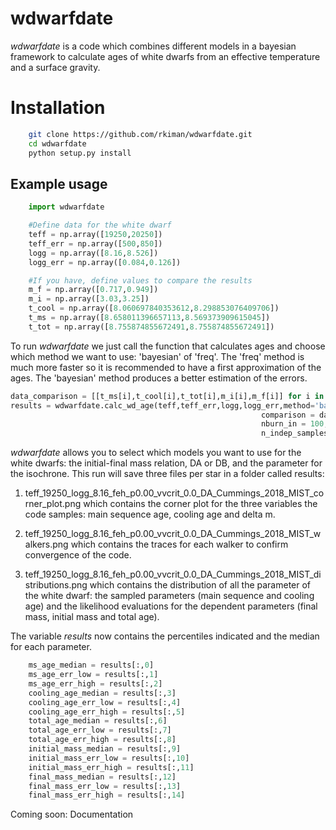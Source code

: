 
wdwarfdate
====================================

*wdwarfdate* is a code which combines different models in a bayesian framework to calculate ages of white dwarfs from an effective temperature and a surface gravity. 



Installation
============

```bash
    git clone https://github.com/rkiman/wdwarfdate.git
    cd wdwarfdate
    python setup.py install
```

Example usage
-------------
```python
    import wdwarfdate

    #Define data for the white dwarf
    teff = np.array([19250,20250])
    teff_err = np.array([500,850])
    logg = np.array([8.16,8.526])
    logg_err = np.array([0.084,0.126])

    #If you have, define values to compare the results
    m_f = np.array([0.717,0.949])
    m_i = np.array([3.03,3.25])
    t_cool = np.array([8.060697840353612,8.298853076409706])
    t_ms = np.array([8.658011396657113,8.569373909615045])
    t_tot = np.array([8.755874855672491,8.755874855672491])
```

To run *wdwarfdate* we just call the function that calculates ages and choose which method we want to use: 'bayesian' of 'freq'. The 'freq' method is much more faster so it is recommended to have a first approximation of the ages. The 'bayesian' method produces a better estimation of the errors.

```python
data_comparison = [[t_ms[i],t_cool[i],t_tot[i],m_i[i],m_f[i]] for i in range(len(teff))]
results = wdwarfdate.calc_wd_age(teff,teff_err,logg,logg_err,method='bayesian',
                                                        comparison = data_comparison,
                                                        nburn_in = 100,n_calc_auto_corr = 100,
                                                        n_indep_samples = 100)
```

*wdwarfdate* allows you to select which models you want to use for the white dwarfs: the initial-final mass relation, DA or DB, and the parameter for the isochrone. 
This run will save three files per star in a folder called results:

1. teff_19250_logg_8.16_feh_p0.00_vvcrit_0.0_DA_Cummings_2018_MIST_corner_plot.png which contains the corner plot for the three variables the code samples: main sequence age, cooling age and delta m.

2. teff_19250_logg_8.16_feh_p0.00_vvcrit_0.0_DA_Cummings_2018_MIST_walkers.png which contains the traces for each walker to confirm convergence of the code.

3. teff_19250_logg_8.16_feh_p0.00_vvcrit_0.0_DA_Cummings_2018_MIST_distributions.png which contains the distribution of all the parameter of the white dwarf: the sampled parameters (main sequence and cooling age) and the likelihood evaluations for the dependent parameters (final mass, initial mass and total age).

The variable *results* now contains the percentiles indicated and the median for each parameter.

```python
    ms_age_median = results[:,0]
    ms_age_err_low = results[:,1]
    ms_age_err_high = results[:,2]
    cooling_age_median = results[:,3]
    cooling_age_err_low = results[:,4]
    cooling_age_err_high = results[:,5]
    total_age_median = results[:,6]
    total_age_err_low = results[:,7]
    total_age_err_high = results[:,8]
    initial_mass_median = results[:,9]
    initial_mass_err_low = results[:,10]
    initial_mass_err_high = results[:,11]
    final_mass_median = results[:,12]
    final_mass_err_low = results[:,13]
    final_mass_err_high = results[:,14]
```

Coming soon: Documentation
